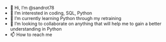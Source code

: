 - 👋 Hi, I’m @sandrot78
- 👀 I’m interested in coding, SQL, Python
- 🌱 I’m currently learning Python through my retraining
- 💞️ I’m looking to collaborate on anything that will help me to gain a better understanding in Python 
- 📫 How to reach me 

<!---
sandrot78/sandrot78 is a ✨ special ✨ repository because its `README.md` (this file) appears on your GitHub profile.
You can click the Preview link to take a look at your changes.
--->
